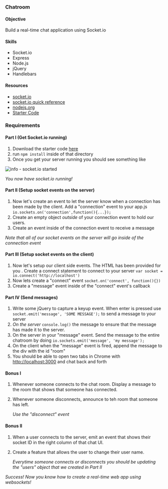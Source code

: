 ### Chatroom

#### Objective

Build a real-time chat application using Socket.io

#### Skills
* Socket.io
* Express
* Node.js
* jQuery
* Handlebars

#### Resources
* [socket.io](http://socket.io/)
* [socket.io quick reference](https://gist.github.com/mattnull/7131324)
* [nodejs.org](http://nodejs.org/)
* [Starter Code](https://github.com/RefactorU/exercise-starters/tree/master/nodejs/chatroom)

### Requirements

#### Part I (Get Socket.io running)

1. Download the starter code [here](https://github.com/RefactorU/exercise-starters/tree/master/nodejs/chatroom)
2. run `npm install` inside of that directory
3. Once you get your server running you should see something like

![info - socket.io started](http://fall2013.refactoru.com/public/img/screenshots/nodejs/socketio-running.png)

_You now have socket.io running!_

#### Part II (Setup socket events on the server)

1. Now let's create an event to let the server know when a connection has been made by the client. Add a "connection" event to your app.js `io.sockets.on('connection',function(){...});`
2. Create an empty object _outside_ of your connection event to hold our users.
3. Create an event inside of the connection event to receive a message

_Note that all of our socket events on the server will go inside of the connection event_


#### Part III (Setup socket events on the client)

1. Now let's setup our client side events. The HTML has been provided for you . Create a connect statement to connect to your server `var socket = io.connect('http://localhost')`
2. Now lets create a "connect" event `socket.on('connect', function(){})`
3. Create a "message" event inside of the "connect" event's callback


#### Part IV (Send messages)

1. Write some jQuery to capture a keyup event. When enter is pressed use `socket.emit('message', 'SOME MESSAGE');` to send a message to your server
2. _On the server_ `console.log()` the message to ensure that the message has made it to the server.
3. On the server in your "message" event. Send the message to the entire chatroom by doing `io.sockets.emit('message', 'my message');`
4. On the client when the "message" event is fired, append the message to the div with the id "room"
5. You should be able to open two tabs in Chrome with [http://localhost:3000](http://localhost:3000/) and chat back and forth


#### Bonus I

1. Whenever someone connects to the chat room. Display a message to the room that shows that someone has connected.
2. Whenever someone disconnects, announce to teh room that someone has left.

	_Use the "disconnect" event_


#### Bonus II

1. When a user connects to the server, emit an event that shows their socket ID in the right column of that chat UI.
2. Create a feature that allows the user to change their user name.

	_Everytime someone connects or disconnects you should be updating the "users" object that we created in Part II_

_Success! Now you know how to create a real-time web app using websockets!_